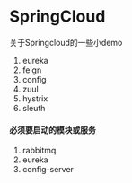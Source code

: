 # SpringCloud
关于Springcloud的一些小demo
1. eureka
2. feign
3. config
4. zuul
5. hystrix
6. sleuth

#### 必须要启动的模块或服务
1. rabbitmq
2. eureka
3. config-server


